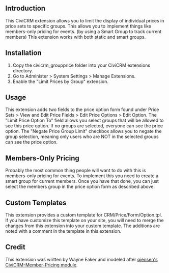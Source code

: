 ## Introduction
This CiviCRM extension allows you to limit the display of individual prices in
price sets to specific groups. This allows you to implement things like
members-only pricing for events. (by using a Smart Group to track current
members) This extension works with both static and smart groups.

## Installation
1. Copy the civicrm_groupprice folder into your CiviCRM extensions directory.
2. Go to Administer > System Settings > Manage Extensions.
3. Enable the "Limit Prices by Group" extension.

## Usage
This extension adds two fields to the price option form found under
Price Sets > View and Edit Price Fields > Edit Price Options > Edit
Option. The "Limit Price Option To" field allows you select groups that will
be allowed to see this price option. If no groups are selected, everyone can
see the price option. The "Negate Price Group Limit" checkbox allows you
to negate the group selection, meaning only users who are NOT in the selected
groups can see the price option.

## Members-Only Pricing
Probably the most common thing people will want to do with this is members-only
pricing for events. To implement this you need to create a smart group for
current members. Once you have that done, you can just select the members group
in the price option form as described above.

## Custom Templates
This extension provides a custom template for CRM/Price/Form/Option.tpl. If you
have customize this template on your site, you will need to merge the changes from
this extension into your custom template. The additions are noted with a comment in
the template in this extension.

## Credit
This extension was written by Wayne Eaker and modeled after
[qjensen's CiviCRM-Member-Pricing module](https://github.com/qjensen/CiviCRM-Member-Pricing).
